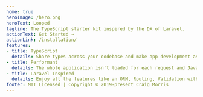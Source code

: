 ```yaml
---
home: true
heroImage: /hero.png
heroText: Looped
tagline: The TypeScript starter kit inspired by the DX of Laravel. 
actionText: Get Started →
actionLink: /installation/
features:
- title: TypeScript
  details: Share types across your codebase and make app development as quick and easy as possible
- title: Performant
  details: The whole application isn't loaded for each request and JavaScript is asyncrhonous.
- title: Laravel Inspired
  details: Enjoy all the features like an ORM, Routing, Validation with the developer experience of Laravel.
footer: MIT Licensed | Copyright © 2019-present Craig Morris
---
```

